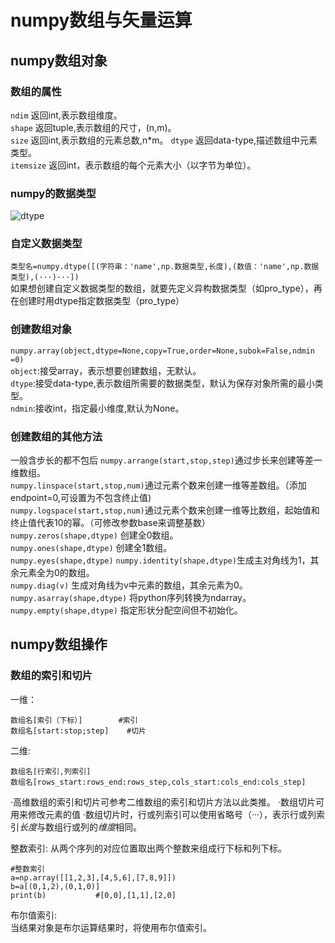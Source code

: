# numpy数组与矢量运算  

## numpy数组对象  

### 数组的属性  
```ndim```       返回int,表示数组维度。  
```shape```     返回tuple,表示数组的尺寸，(n,m)。   
```size```       返回int,表示数组的元素总数,n*m。
```dtype```      返回data-type,描述数组中元素类型。  
```itemsize```   返回int，表示数组的每个元素大小（以字节为单位）。   

### numpy的数据类型  
![dtype](https://pic4.zhimg.com/80/v2-87bc2518cce18166c1150bce4513aa5f_1440w.jpg)  

### 自定义数据类型  
```类型名=numpy.dtype([(字符串：'name',np.数据类型,长度),(数值：'name',np.数据类型),(···)···])```  
如果想创建自定义数据类型的数组，就要先定义异构数据类型（如pro_type），再在创建时用dtype指定数据类型（pro_type）  

### 创建数组对象  
```numpy.array(object,dtype=None,copy=True,order=None,subok=False,ndmin =0)```  
```object```:接受array，表示想要创建数组，无默认。  
```dtype```:接受data-type,表示数组所需要的数据类型，默认为保存对象所需的最小类型。  
```ndmin```:接收int，指定最小维度,默认为None。  

### 创建数组的其他方法  
一般含步长的都不包后
```numpy.arrange(start,stop,step)```通过步长来创建等差一维数组。  
```numpy.linspace(start,stop,num)```通过元素个数来创建一维等差数组。（添加endpoint=0,可设置为不包含终止值)  
```numpy.logspace(start,stop,num)```通过元素个数来创建一维等比数组，起始值和终止值代表10的幂。（可修改参数base来调整基数）  
```numpy.zeros(shape,dtype)```            创建全0数组。   
```numpy.ones(shape,dtype)```             创建全1数组。   
```numpy.eyes(shape,dtype)``` ```numpy.identity(shape,dtype)```生成主对角线为1，其余元素全为0的数组。  
```numpy.diag(v)```                 生成对角线为v中元素的数组，其余元素为0。  
```numpy.asarray(shape,dtype)```                 将python序列转换为ndarray。  
```numpy.empty(shape,dtype)```            指定形状分配空间但不初始化。  

## numpy数组操作  
### 数组的索引和切片
一维：
```
数组名[索引（下标）]        #索引
数组名[start:stop;step]    #切片
```  
二维:
```
数组名[行索引,列索引]  
数组名[rows_start:rows_end:rows_step,cols_start:cols_end:cols_step]  
```  
·高维数组的索引和切片可参考二维数组的索引和切片方法以此类推。
·数组切片可用来修改元素的值
·数组切片时，行或列索引可以使用省略号（···），表示行或列索引*长度*与数组行或列的*维度*相同。  

整数索引:
从两个序列的对应位置取出两个整数来组成行下标和列下标。  
```
#整数索引
a=np.array([[1,2,3],[4,5,6],[7,8,9]])
b=a[(0,1,2),(0,1,0)]
print(b)           #[0,0],[1,1],[2,0]
```  

布尔值索引:  
当结果对象是布尔运算结果时，将使用布尔值索引。

